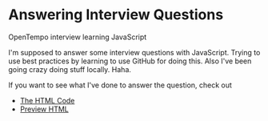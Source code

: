 Answering Interview Questions
=======

OpenTempo interview learning JavaScript

I'm supposed to answer some interview questions with JavaScript. Trying to use best practices by learning to use GitHub for doing this. Also I've been going crazy doing stuff locally. Haha.

If you want to see what I've done to answer the question, check out
* [The HTML Code](https://github.com/KyleMit/otIntJS/blob/gh-pages/just_array_please.html)
* [Preview HTML](http://kylemit.github.io/otIntJS/just_array_please.html)
